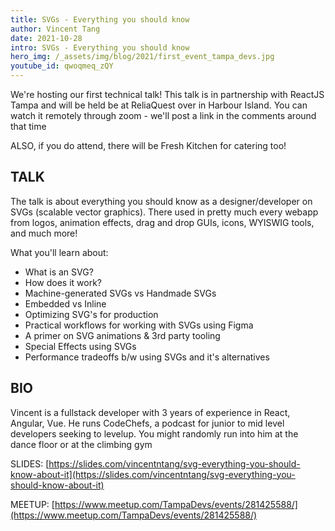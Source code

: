 ```yaml
---
title: SVGs - Everything you should know
author: Vincent Tang
date: 2021-10-28
intro: SVGs - Everything you should know
hero_img: /_assets/img/blog/2021/first_event_tampa_devs.jpg
youtube_id: qwoqmeq_zQY
---
```


We're hosting our first technical talk! This talk is in partnership with ReactJS Tampa and will be held be at ReliaQuest over in Harbour Island. You can watch it remotely through zoom - we'll post a link in the comments around that time

ALSO, if you do attend, there will be Fresh Kitchen for catering too!

## TALK

The talk is about everything you should know as a designer/developer on SVGs (scalable vector graphics). There used in pretty much every webapp from logos, animation effects, drag and drop GUIs, icons, WYISWIG tools, and much more!

What you'll learn about:

- What is an SVG?
- How does it work?
- Machine-generated SVGs vs Handmade SVGs
- Embedded vs Inline
- Optimizing SVG's for production
- Practical workflows for working with SVGs using Figma
- A primer on SVG animations & 3rd party tooling
- Special Effects using SVGs
- Performance tradeoffs b/w using SVGs and it's alternatives

## BIO

Vincent is a fullstack developer with 3 years of experience in React, Angular, Vue. He runs CodeChefs, a podcast for junior to mid level developers seeking to levelup. You might randomly run into him at the dance floor or at the climbing gym

SLIDES: [https://slides.com/vincentntang/svg-everything-you-should-know-about-it](https://slides.com/vincentntang/svg-everything-you-should-know-about-it)

MEETUP: [https://www.meetup.com/TampaDevs/events/281425588/](https://www.meetup.com/TampaDevs/events/281425588/)